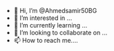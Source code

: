 - 👋 Hi, I’m @Ahmedsamir50BG
- 👀 I’m interested in ...
- 🌱 I’m currently learning ...
- 💞️ I’m looking to collaborate on ...
- 📫 How to reach me....

<!---
Ahmedsamir50BG/Ahmedsamir50BG is a ✨ special ✨ repository because its `README.md` (this file) appears on your GitHub profile.
You can click the Preview link to take a look at your changes.
--->
